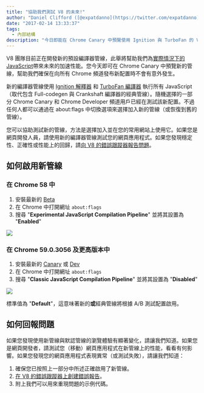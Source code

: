 ```yaml
---
title: "協助我們測試 V8 的未來!"
author: "Daniel Clifford ([@expatdanno](https://twitter.com/expatdanno)), 原始慕尼黑 V8 啤酒釀造師"
date: "2017-02-14 13:33:37"
tags: 
  - 內部結構
description: "今日即能在 Chrome Canary 中預覽使用 Ignition 與 TurboFan 的 V8 新編譯器管線!"
---
```

V8 團隊目前正在開發新的預設編譯器管線，此舉將幫助我們為[實際情況下的 JavaScript](/blog/real-world-performance)帶來未來的加速性能。您今天即可在 Chrome Canary 中預覽新的管線，幫助我們確保在向所有 Chrome 頻道發布新配置時不會有意外發生。

<!--truncate-->
新的編譯器管線使用 [Ignition 解釋器](/blog/ignition-interpreter) 和 [TurboFan 編譯器](/docs/turbofan) 執行所有 JavaScript（取代包含 Full-codegen 與 Crankshaft 編譯器的經典管線）。隨機選擇的一部分 Chrome Canary 和 Chrome Developer 頻道用戶已經在測試該新配置。不過任何人都可以通過在 about:flags 中切換選項來選擇加入新的管線（或恢復到舊的管線）。

您可以協助測試新的管線，方法是選擇加入並在您的常用網站上使用它。如果您是網頁開發人員，請使用新的編譯器管線測試您的網頁應用程式。如果您發現穩定性、正確性或性能上的回歸，請[向 V8 的錯誤跟蹤器報告問題](https://bugs.chromium.org/p/v8/issues/entry?template=Bug%20report%20for%20the%20new%20pipeline)。

## 如何啟用新管線

### 在 Chrome 58 中

1. 安裝最新的 [Beta](https://www.google.com/chrome/browser/beta.html)
2. 在 Chrome 中打開網址 `about:flags`
3. 搜尋 "**Experimental JavaScript Compilation Pipeline**" 並將其設置為 "**Enabled**"

![](/_img/test-the-future/58.png)

### 在 Chrome 59.0.3056 及更高版本中

1. 安裝最新的 [Canary](https://www.google.com/chrome/browser/canary.html) 或 [Dev](https://www.google.com/chrome/browser/desktop/index.html?extra=devchannel)
2. 在 Chrome 中打開網址 `about:flags`
3. 搜尋 "**Classic JavaScript Compilation Pipeline**" 並將其設置為 "**Disabled**"

![](/_img/test-the-future/59.png)

標準值為 "**Default**"，這意味著新的**或**經典管線將根據 A/B 測試配置啟用。

## 如何回報問題

如果您發現使用新管線與默認管線的瀏覽體驗有顯著變化，請讓我們知道。如果您是網頁開發者，請測試您（移動）網頁應用程式在新管線上的性能，看看有何影響。如果您發現您的網頁應用程式表現異常（或測試失敗），請讓我們知道：

1. 確保您已按照上一部分中所述正確啟用了新管線。
2. [在 V8 的錯誤跟蹤器上創建錯誤報告](https://bugs.chromium.org/p/v8/issues/entry?template=Bug%20report%20for%20the%20new%20pipeline)。
3. 附上我們可以用來重現問題的示例代碼。
